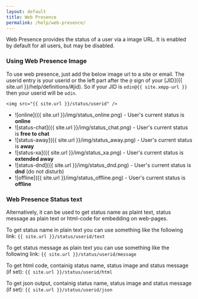 ```yaml
---
layout: default
title: Web Presence
permalink: /help/web-presence/
---
```

Web Presence provides the status of a user via a image URL.  It is enabled by default for all users, but may be disabled.

### Using Web Presence Image

To use web presence, just add the below image url to a site or email.  The userid entry is your userid or the left part after the `@` sign of your [JID]({{ site.url }}/help/definitions/#jid).  So if your JID is `odin@{{ site.xmpp-url }}` then your userid will be `odin`.

    <img src="{{ site.url }}/status/userid" />

* ![online]({{ site.url }}/img/status_online.png) - User's current status is **online**
* ![status-chat]({{ site.url }}/img/status_chat.png) - User's current status is **free to chat**
* ![status-away]({{ site.url }}/img/status_away.png) - User's current status is **away**
* ![status-xa]({{ site.url }}/img/status_xa.png) - User's current status is **extended away**
* ![status-dnd]({{ site.url }}/img/status_dnd.png) - User's current status is **dnd** (do not disturb)
* ![offline]({{ site.url }}/img/status_offline.png) - User's current status is **offline**

### Web Presence Status text

Alternatively, it can be used to get status name as plaint text, status message as plain text or html-code for embedding on web-pages.

To get status name in plain text you can use something like the following link: `{{ site.url }}/status/userid/text`

To get status message as plain text you can use something like the following link: `{{ site.url }}/status/userid/message`

To get html code, containig status name, status image and status message (if set): `{{ site.url }}/status/userid/html`

To get json output, containig status name, status image and status message (if set): `{{ site.url }}/status/userid/json`
